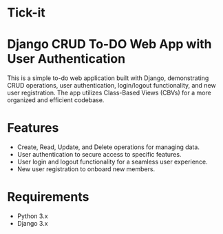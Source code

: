 # Tick-it

# Django CRUD To-DO Web App with User Authentication
This is a simple to-do web application built with Django, demonstrating CRUD operations, user authentication, login/logout functionality, and new user registration. The app utilizes Class-Based Views (CBVs) for a more organized and efficient codebase.

# Features
- Create, Read, Update, and Delete operations for managing data.
- User authentication to secure access to specific features.
- User login and logout functionality for a seamless user experience.
- New user registration to onboard new members.

# Requirements
- Python 3.x
- Django 3.x

